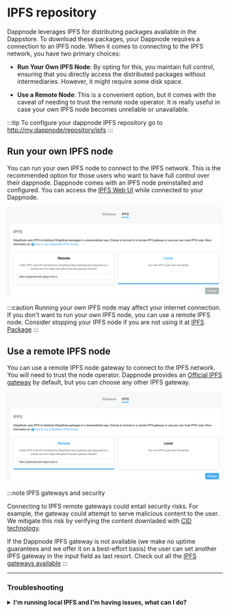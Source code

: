 # IPFS repository

Dappnode leverages IPFS for distributing packages available in the Dappstore. To download these packages, your Dappnode requires a connection to an IPFS node. When it comes to connecting to the IPFS network, you have two primary choices:

- **Run Your Own IPFS Node**: By opting for this, you maintain full control, ensuring that you directly access the distributed packages without intermediaries. However, it might require some disk space.
  
- **Use a Remote Node**: This is a convenient option, but it comes with the caveat of needing to trust the remote node operator. It is really useful in case your own IPFS node becomes unreliable or unavailable.

:::tip
To configure your dappnode IPFS repository go to http://my.dappnode/repository/ipfs
:::

## Run your own IPFS node

You can run your own IPFS node to connect to the IPFS network. This is the recommended option for those users who want to have full control over their dappnode. Dappnode comes with an IPFS node preinstalled and configured. You can access the [IPFS Web UI](http://ipfs.dappnode:5001/webui) while connected to your Dappnode.

![ipfs-remote-local](/img/repository-ipfs-local.png)

:::caution
Running your own IPFS node may affect your internet connection. If you don't want to run your own IPFS node, you can use a remote IPFS node. Consider stopping your IPFS node if you are not using it at [IPFS Package](http://my.dappnode/packages/system/ipfs.dnp.dappnode.eth/info)
:::

## Use a remote IPFS node

You can use a remote IPFS node gateway to connect to the IPFS network. You will need to trust the node operator. Dappnode provides an [Official IPFS gateway](https://gateway.ipfs.dappnode.io) by default, but you can choose any other IPFS gateway.

![ipfs-remote-node](/img/repository-ipfs-remote.png)

:::note IPFS gateways and security

Connecting to IPFS remote gateways could entail security risks. For example, the gateway could attempt to serve malicious content to the user. We mitigate this risk by verifying the content downladed with [CID technology](https://docs.ipfs.io/concepts/content-addressing/).

If the Dappnode IPFS gateway is not available (we make no uptime guarantees and we offer it on a best-effort basis) the user can set another IPFS gateway in the input field as last resort. Check out all the [IPFS gateways available](https://ipfs.github.io/public-gateway-checker/)
:::

<hr />

### Troubleshooting

<details>
  <summary><b>I'm running local IPFS and I'm having issues, what can I do?</b></summary>
This may be due to different reasons:

- **Poor internet connection**: in this case you can try switching your IPFS node mode to lowpower mode at http://my.dappnode/packages/system/ipfs.dnp.dappnode.eth/config
- **Your local IPFS node space is full**: remode your IPFS node volume data by clicking on "Remove volumes" here http://my.dappnode/packages/system/ipfs.dnp.dappnode.eth/info
- **Dappnode Official Gateway has not been added as peer to your local IPFS**. Add it by clicking [here](http://my.dappnode/system/add-ipfs-peer/%2Fdns4%2Fipfs.dappnode.io%2Ftcp%2F4001%2Fipfs%2FQmfB6dT5zxUq1BXiXisgcZKYkvjywdDYBK5keRaqDKH633)

If none of this works you can always **switch to remote IPFS mode** at http://my.dappnode/repository/ipfs

</details>
